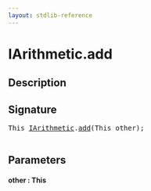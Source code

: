 ```yaml
---
layout: stdlib-reference
---
```


# IArithmetic\.add

## Description





## Signature 

<pre>
<span class="code_keyword">This</span> <a href="/stdlib-reference/interfaces/IArithmetic/index" class="code_type">IArithmetic</a>.<a href="/stdlib-reference/interfaces/IArithmetic/add">add</a>(<span class="code_keyword">This</span> <span class='code_param'>other</span>);

</pre>

## Parameters

#### other  : This

